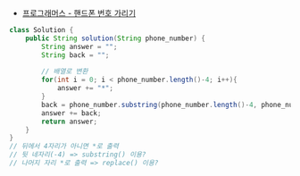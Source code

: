 - [프로그래머스 - 핸드폰 번호 가리기](https://school.programmers.co.kr/learn/courses/30/lessons/12948)

```java
class Solution {
    public String solution(String phone_number) {
        String answer = "";
        String back = "";
        
        // 배열로 변환
        for(int i = 0; i < phone_number.length()-4; i++){
            answer += "*";
        }
        back = phone_number.substring(phone_number.length()-4, phone_number.length());
        answer += back;
        return answer;
    }
}
// 뒤에서 4자리가 아니면 *로 출력
// 뒷 네자리(-4) => substring() 이용?
// 나머지 자리 *로 출력 => replace() 이용?   
```